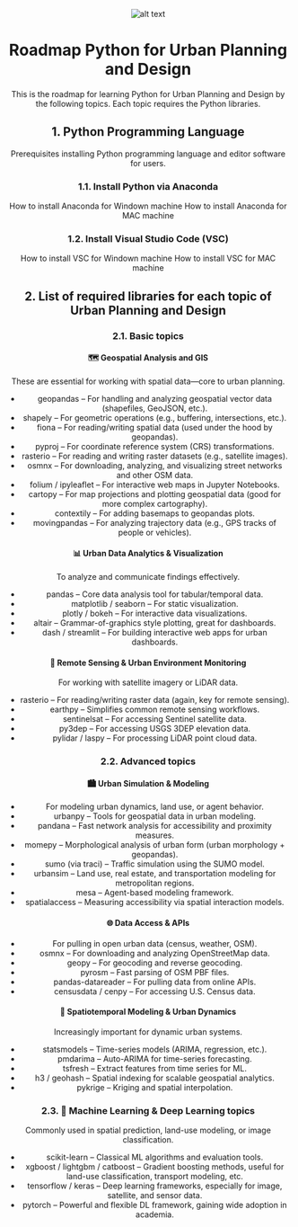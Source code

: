 <div align="center">
    <picture>
        <source media="(prefers-color-scheme: dark)" srcset="https://github.com/ngocthienle/Roadmap-Python-for-Urban-Planning-and-Design/images/Python4UPD_Logo.svg?raw=true">
        <source media="(prefers-color-scheme: light)" srcset="https://github.com/ngocthienle/Roadmap-Python-for-Urban-Planning-and-Design/images/Python4UPD_Logo.svg?raw=true">
    </picture>

![alt text](https://github.com/ngocthienle/Roadmap-Python-for-Urban-Planning-and-Design/images/Python4UPD_Logo.svg?raw=true)

# Roadmap Python for Urban Planning and Design
This is the roadmap for learning Python for Urban Planning and Design by the following topics. Each topic requires the Python libraries.
## 1. Python Programming Language
Prerequisites installing Python programming language and editor software for users.
### 1.1. Install Python via Anaconda
How to install Anaconda for Windown machine
How to install Anaconda for MAC machine
### 1.2. Install Visual Studio Code (VSC)
How to install VSC for Windown machine
How to install VSC for MAC machine
## 2. List of required libraries for each topic of Urban Planning and Design
### 2.1. Basic topics

#### 🗺️ Geospatial Analysis and GIS
These are essential for working with spatial data—core to urban planning.
- geopandas – For handling and analyzing geospatial vector data (shapefiles, GeoJSON, etc.).
- shapely – For geometric operations (e.g., buffering, intersections, etc.).
- fiona – For reading/writing spatial data (used under the hood by geopandas).
- pyproj – For coordinate reference system (CRS) transformations.
- rasterio – For reading and writing raster datasets (e.g., satellite images).
- osmnx – For downloading, analyzing, and visualizing street networks and other OSM data.
- folium / ipyleaflet – For interactive web maps in Jupyter Notebooks.
- cartopy – For map projections and plotting geospatial data (good for more complex cartography).
- contextily – For adding basemaps to geopandas plots.
- movingpandas – For analyzing trajectory data (e.g., GPS tracks of people or vehicles).

#### 📊 Urban Data Analytics & Visualization
To analyze and communicate findings effectively.
- pandas – Core data analysis tool for tabular/temporal data.
- matplotlib / seaborn – For static visualization.
- plotly / bokeh – For interactive data visualizations.
- altair – Grammar-of-graphics style plotting, great for dashboards.
- dash / streamlit – For building interactive web apps for urban dashboards.

#### 🌳 Remote Sensing & Urban Environment Monitoring
For working with satellite imagery or LiDAR data.
- rasterio – For reading/writing raster data (again, key for remote sensing).
- earthpy – Simplifies common remote sensing workflows.
- sentinelsat – For accessing Sentinel satellite data.
- py3dep – For accessing USGS 3DEP elevation data.
- pylidar / laspy – For processing LiDAR point cloud data.

### 2.2. Advanced topics
#### 🏙️ Urban Simulation & Modeling
- For modeling urban dynamics, land use, or agent behavior.
- urbanpy – Tools for geospatial data in urban modeling.
- pandana – Fast network analysis for accessibility and proximity measures.
- momepy – Morphological analysis of urban form (urban morphology + geopandas).
- sumo (via traci) – Traffic simulation using the SUMO model.
- urbansim – Land use, real estate, and transportation modeling for metropolitan regions.
- mesa – Agent-based modeling framework.
- spatialaccess – Measuring accessibility via spatial interaction models.

#### 🌐 Data Access & APIs
- For pulling in open urban data (census, weather, OSM).
- osmnx – For downloading and analyzing OpenStreetMap data.
- geopy – For geocoding and reverse geocoding.
- pyrosm – Fast parsing of OSM PBF files.
- pandas-datareader – For pulling data from online APIs.
- censusdata / cenpy – For accessing U.S. Census data.

#### 🔄 Spatiotemporal Modeling & Urban Dynamics
Increasingly important for dynamic urban systems.
- statsmodels – Time-series models (ARIMA, regression, etc.).
- pmdarima – Auto-ARIMA for time-series forecasting.
- tsfresh – Extract features from time series for ML.
- h3 / geohash – Spatial indexing for scalable geospatial analytics.
- pykrige – Kriging and spatial interpolation.

### 2.3. 🧠 Machine Learning & Deep Learning topics
Commonly used in spatial prediction, land-use modeling, or image classification.
- scikit-learn – Classical ML algorithms and evaluation tools.
- xgboost / lightgbm / catboost – Gradient boosting methods, useful for land-use classification, transport modeling, etc.
- tensorflow / keras – Deep learning frameworks, especially for image, satellite, and sensor data.
- pytorch – Powerful and flexible DL framework, gaining wide adoption in academia.
